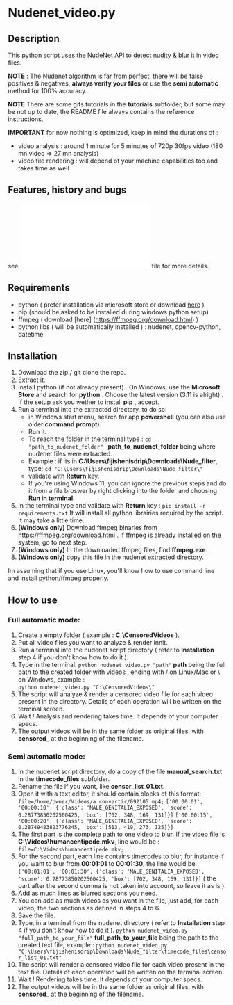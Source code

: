 

# Nudenet_video.py


## Description
This python script uses the [NudeNet API](https://github.com/notAI-tech/NudeNet) to detect nudity & blur it in video files.

**NOTE** : The Nudenet algorithm is far from perfect, there will be false positives & negatives, **always verify your files** or use the **semi automatic** method for 100% accuracy.

**NOTE** There are some gifs tutorials in the **tutorials** subfolder, but some may be not up to date, the README file always contains the reference instructions.

**IMPORTANT** for now nothing is optimized, keep in mind the durations of :
 - video analysis : around 1 minute for 5 minutes of 720p 30fps video (180 mn video => 27 mn analysis)
 - video file rendering : will depend of your machine capabilities too and takes time as well 

## Features, history and bugs
see ![HISTORY&DEBUG](HISTORY&DEBUG.md) file for more details.

## Requirements
 - python ( prefer installation via microsoft store or download [here](https://www.python.org/downloads/) )
 - pip (should be asked to be installed during windows python setup)
 - ffmpeg ( download [here] (https://ffmpeg.org/download.html) )
 - python libs ( will be automatically installed ) : nudenet, opencv-python, datetime

## Installation
1. Download the zip / git clone the repo.
2. Extract it.
3. Install python (if not already present) . On Windows, use the **Microsoft Store** and search for **python** . Choose the latest version (3.11 is alright) . If the setup ask you wether to install **pip** , accept.
4. Run a terminal into the extracted directory, to do so:
   - in Windows start menu, search for app **powershell** (you can also use older **command prompt**).
   - Run it.
   - To reach the folder in the terminal type : `cd "path_to_nudenet_folder" `
**path_to_nudenet_folder** being where nudenet files were extracted.
   - Example : if its in **C:\Users\fijishenisdrip\Downloads\Nude_filter**, type:
` cd "C:\Users\fijishenisdrip\Downloads\Nude_filter\" `
   - validate with **Return** key.
   - If you're using Windows 11, you can ignore the previous steps and do it from a file broswer by right clicking into the folder and choosing **Run in terminal**.
5. In the terminal type and validate with **Return** key :
 `pip install -r requirements.txt`
  It will install all python librairies required by the script. It may take a little time.
6. **(Windows only)** Download ffmpeg binaries from https://ffmpeg.org/download.html . If ffmpeg is already installed on the system, go to next step.
7. **(Windows only)** In the downloaded ffmpeg files, find **ffmpeg.exe**.
8. **(Windows only)** copy this file in the nudenet extracted directory.

Im assuming that if you use Linux, you'll know how to use command line and install python/ffmpeg properly.
 
## How to use
### Full automatic mode:
1. Create a empty folder ( example : **C:\CensoredVideos** ).
2. Put all video files you want to analyze & render innit.
3. Run a terminal into the nudenet script directory ( refer to **Installation** step 4 if you don't know how to do it ).
4. Type in the terminal: 
`python nudenet_video.py "path"`
  **path** being the full path to the created folder with videos , ending with / on Linux/Mac or \ on Windows, example :  
  `python nudenet_video.py "C:\CensoredVideos\" `
5. The script will analyze & render a censored video file for each video present in the directory. Details of each operation will be written on the terminal screen.
6. Wait ! Analysis and rendering takes time. It depends of your computer specs.
7. The output videos will be in the same folder as original files, with **censored_** at the beginning of the filename. 

### Semi automatic mode:
1. In the nudenet script directory, do a copy of the file **manual_search.txt** in the **timecode_files** subfolder. 
2. Rename the file if you want, like **censor_list_01.txt**.
3. Open it with a text editor, it should contain blocks of this format:
`file=/home/pwner/Videos/a convertir/092105.mp4;`
`['00:00:01', '00:00:10', {'class': 'MALE_GENITALIA_EXPOSED', 'score': 0.28773850202560425, 'box': [702, 348, 169, 131]}]`
`['00:00:15', '00:00:20', {'class': 'MALE_GENITALIA_EXPOSED', 'score': 0.28749483823776245, 'box': [513, 419, 273, 125]}]`
4. The first part is the complete path to one video to blur. If the video file is **C:\Videos\humancentipede.mkv**, line would be :
`file=C:\Videos\humancentipede.mkv;`
5. For the second part, each line contains timecodes to blur, for instance if you want to blur from **00:01:01** to **00:01:30**, the line would be:
 `['00:01:01', '00:01:30', {'class': 'MALE_GENITALIA_EXPOSED', 'score': 0.28773850202560425, 'box': [702, 348, 169, 131]}]`
  ( the part after the second comma is not taken into account, so leave it as is ).
6. Add as much lines as blurred sections you need.
7. You can add as much videos as you want in the file, just add, for each video, the two sections as defined in steps 4 to 6.
8. Save the file.
9. Type, in a terminal from the nudenet directory ( refer to **Installation** step 4 if you don't know how to do it ).
`python nudenet_video.py "full_path_to_your_file"`
**full_path_to_your_file** being the path to the created text file, example :
`python nudenet_video.py "C:\Users\fijishenisdrip\Downloads\Nude_filter\timecode_files\censor_list_01.txt"`
10. The script will  render a censored video file for each video present in the text file. Details of each operation will be written on the terminal screen.
11. Wait ! Rendering takes time. It depends of your computer specs.
12. The output videos will be in the same folder as original files, with **censored_** at the beginning of the filename. 

